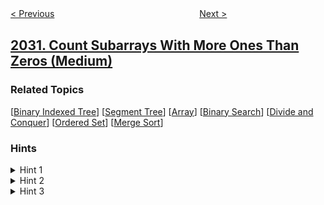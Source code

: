 <!--|This file generated by command(leetcode description); DO NOT EDIT.    |-->
<!--+----------------------------------------------------------------------+-->
<!--|@author    awesee <openset.wang@gmail.com>                           |-->
<!--|@link      https://github.com/awesee                                 |-->
<!--|@home      https://github.com/awesee/leetcode                        |-->
<!--+----------------------------------------------------------------------+-->

[< Previous](../smallest-k-length-subsequence-with-occurrences-of-a-letter "Smallest K-Length Subsequence With Occurrences of a Letter")
　　　　　　　　　　　　　　　　
[Next >](../two-out-of-three "Two Out of Three")

## [2031. Count Subarrays With More Ones Than Zeros (Medium)](https://leetcode.com/problems/count-subarrays-with-more-ones-than-zeros "")



### Related Topics
  [[Binary Indexed Tree](../../tag/binary-indexed-tree/README.md)]
  [[Segment Tree](../../tag/segment-tree/README.md)]
  [[Array](../../tag/array/README.md)]
  [[Binary Search](../../tag/binary-search/README.md)]
  [[Divide and Conquer](../../tag/divide-and-conquer/README.md)]
  [[Ordered Set](../../tag/ordered-set/README.md)]
  [[Merge Sort](../../tag/merge-sort/README.md)]

### Hints
<details>
<summary>Hint 1</summary>
Change the zeros in nums to -1 and create a prefix sum array prefixSum using the new nums.
</details>

<details>
<summary>Hint 2</summary>
If prefixSum[i] for any index i in the range 0 <= i < prefixSum.length is positive, that means that there are more ones than zeros in the prefix ending at index i.
</details>

<details>
<summary>Hint 3</summary>
If prefixSum[j] > prefixSum[i] for two indexes i and j such that 0 <= i < j < prefixSum.length, that means that there are more ones than zeros in nums in the range [i + 1 : j] (inclusive)
</details>
